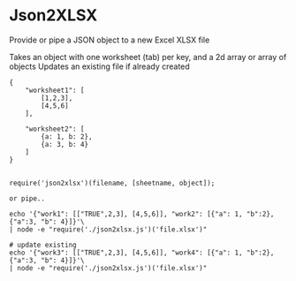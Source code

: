 Json2XLSX
=========

Provide or pipe a JSON object to a new Excel XLSX file

Takes an object with one worksheet (tab) per key, and a 2d array or array of objects
Updates an existing file if already created

````
{
	"worksheet1": [
		[1,2,3],
		[4,5,6]
	],

	"worksheet2": [
		{a: 1, b: 2},
		{a: 3, b: 4}
	]
}
````

````

require('json2xlsx')(filename, [sheetname, object]);

or pipe..

echo '{"work1": [["TRUE",2,3], [4,5,6]], "work2": [{"a": 1, "b":2},{"a":3, "b": 4}]}'\
| node -e "require('./json2xlsx.js')('file.xlsx')"

# update existing
echo '{"work3": [["TRUE",2,3], [4,5,6]], "work4": [{"a": 1, "b":2},{"a":3, "b": 4}]}'\
| node -e "require('./json2xlsx.js')('file.xlsx')"
````